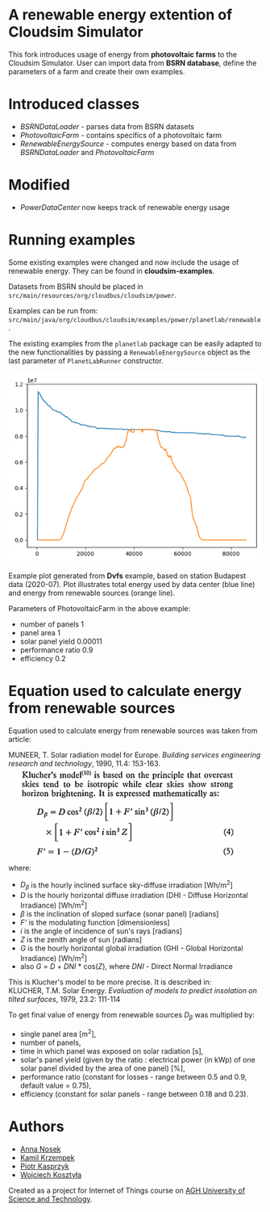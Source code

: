 # A renewable energy extention of Cloudsim Simulator #

This fork introduces usage of energy from **photovoltaic farms** to the Cloudsim Simulator.
User can import data from **BSRN database**, define the parameters of a farm and create their own examples.

# Introduced classes #
* *BSRNDataLoader* - parses data from BSRN datasets
* *PhotovoltaicFarm* - contains specifics of a photovoltaic farm
* *RenewableEnergySource* - computes energy based on data from *BSRNDataLoader* and *PhotovoltaicFarm*

# Modified #
* *PowerDataCenter* now keeps track of renewable energy usage

# Running examples #
Some existing examples were changed and now include the usage of renewable energy. They can be found in **cloudsim-examples**.

Datasets from BSRN should be placed in `src/main/resources/org/cloudbus/cloudsim/power`.

Examples can be run from: `src/main/java/org/cloudbus/cloudsim/examples/power/planetlab/renewable`.

The existing examples from the `planetlab` package can be easily adapted to the new functionalities by passing a `RenewableEnergySource` object as the last parameter of `PlanetLabRunner` constructor.

![Example plot](plot.png)

Example plot generated from **Dvfs** example, based on station Budapest data (2020-07). Plot illustrates total energy used by data center (blue line) and energy from renewable sources (orange line).

Parameters of PhotovoltaicFarm in the above example:
* number of panels 1
* panel area 1
* solar panel yield 0.00011
* performance ratio 0.9
* efficiency 0.2

# Equation used to calculate energy from renewable sources #

Equation used to calculate energy from renewable sources was taken from article:  

MUNEER, T. Solar radiation model for Europe. _Building services engineering research and technology_, 1990, 11.4: 153-163.  
![Klutcher's model equation](equation.png)  
where: 
* _D<sub>&beta;</sub>_ is the hourly inclined surface sky-diffuse irradiation [Wh/m<sup>2</sup>]
* _D_ is the hourly horizontal diffuse irradiation (DHI - Diffuse Horizontal Irradiance) [Wh/m<sup>2</sup>]
* _&beta;_ is the inclination of sloped surface (sonar panel) [radians]
* _F'_ is the modulating function [dimensionless]
* _i_ is the angle of incidence of sun's rays [radians]
* _Z_ is the zenith angle of sun [radians]
* _G_ is the hourly horizontal global irradiation (GHI - Global Horizontal Irradiance) [Wh/m<sup>2</sup>]
* also  _G_ = _D_ + _DNI_ * cos(_Z_), where _DNI_ - Direct Normal Irradiance  

This is Klucher's model to be more precise. It is described in:  
KLUCHER, T.M. Solar Energy. _Evaluation of models to predict insolation on tilted surfaces_, 1979, 23.2: 111-114
  
To get final value of  energy from renewable sources _D<sub>&beta;</sub>_ was multiplied by:  
* single panel area [m<sup>2</sup>],  
* number of panels,  
* time in which panel was exposed on solar radiation [s],  
* solar's panel yield (given by the ratio : electrical power (in kWp) of one solar panel divided by the area of one panel) [%],  
* performance ratio (constant for losses - range between 0.5 and 0.9, default value = 0.75),  
* efficiency (constant for solar panels - range between 0.18 and 0.23).

 
# Authors #

* [Anna Nosek](https://github.com/Enkelian)
* [Kamil Krzempek](https://github.com/krzempekk)
* [Piotr Kasprzyk](https://github.com/kaspiotr)
* [Wojciech Kosztyła](https://github.com/GabenRulez)

Created as a project for Internet of Things course on [AGH University of Science and Technology](https://www.agh.edu.pl/en/).

